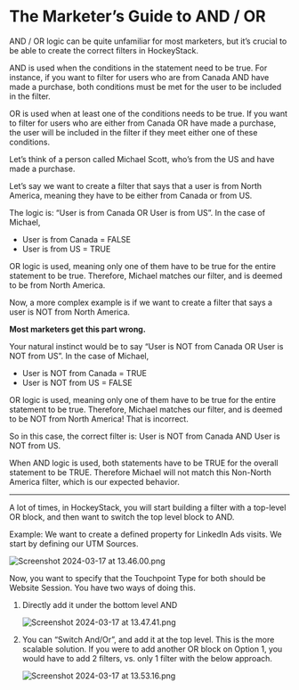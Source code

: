 # The Marketer’s Guide to AND / OR

AND / OR logic can be quite unfamiliar for most marketers, but it’s crucial to be able to create the correct filters in HockeyStack.

AND is used when the conditions in the statement need to be true. For instance, if you want to filter for users who are from Canada AND have made a purchase, both conditions must be met for the user to be included in the filter.

OR is used when at least one of the conditions needs to be true. If you want to filter for users who are either from Canada OR have made a purchase, the user will be included in the filter if they meet either one of these conditions.

Let’s think of a person called Michael Scott, who’s from the US and have made a purchase.

Let’s say we want to create a filter that says that a user is from North America, meaning they have to be either from Canada or from US.

The logic is: “User is from Canada OR User is from US”. In the case of Michael,

- User is from Canada = FALSE
- User is from US = TRUE

OR logic is used, meaning only one of them have to be true for the entire statement to be true. Therefore, Michael matches our filter, and is deemed to be from North America.

Now, a more complex example is if we want to create a filter that says a user is NOT from North America.

**Most marketers get this part wrong.**

Your natural instinct would be to say “User is NOT from Canada OR User is NOT from US”. In the case of Michael,

- User is NOT from Canada = TRUE
- User is NOT from US = FALSE

OR logic is used, meaning only one of them have to be true for the entire statement to be true. Therefore, Michael matches our filter, and is deemed to be NOT from North America! That is incorrect.

So in this case, the correct filter is: User is NOT from Canada AND User is NOT from US.

When AND logic is used, both statements have to be TRUE for the overall statement to be TRUE. Therefore Michael will not match this Non-North America filter, which is our expected behavior.

---

A lot of times, in HockeyStack, you will start building a filter with a top-level OR block, and then want to switch the top level block to AND.

Example: We want to create a defined property for LinkedIn Ads visits. We start by defining our UTM Sources.

![Screenshot 2024-03-17 at 13.46.00.png](The%20Marketer%E2%80%99s%20Guide%20to%20AND%20OR%20edcb3b235462402bb153e710a58eed26/Screenshot_2024-03-17_at_13.46.00.png)

Now, you want to specify that the Touchpoint Type for both should be Website Session. You have two ways of doing this.

1. Directly add it under the bottom level AND
    
    ![Screenshot 2024-03-17 at 13.47.41.png](The%20Marketer%E2%80%99s%20Guide%20to%20AND%20OR%20edcb3b235462402bb153e710a58eed26/Screenshot_2024-03-17_at_13.47.41.png)
    
2. You can “Switch And/Or”, and add it at the top level. This is the more scalable solution. If you were to add another OR block on Option 1, you would have to add 2 filters, vs. only 1 filter with the below approach.
    
    ![Screenshot 2024-03-17 at 13.53.16.png](The%20Marketer%E2%80%99s%20Guide%20to%20AND%20OR%20edcb3b235462402bb153e710a58eed26/Screenshot_2024-03-17_at_13.53.16.png)